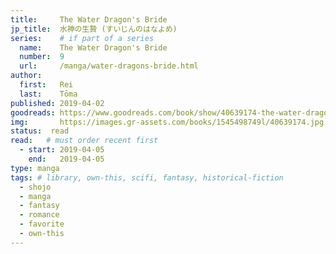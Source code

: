 ```yaml
---
title:     The Water Dragon's Bride
jp_title:  水神の生贄 (すいじんのはなよめ)
series:    # if part of a series
  name:    The Water Dragon's Bride
  number:  9
  url:     /manga/water-dragons-bride.html
author: 
  first:   Rei 
  last:    Tōma
published: 2019-04-02 
goodreads: https://www.goodreads.com/book/show/40639174-the-water-dragon-s-bride-vol-9
img:       https://images.gr-assets.com/books/1545498749l/40639174.jpg
status:  read
read:   # must order recent first
  - start: 2019-04-05  
    end:   2019-04-05 
type: manga
tags: # library, own-this, scifi, fantasy, historical-fiction
  - shojo
  - manga
  - fantasy
  - romance
  - favorite
  - own-this
---
```


